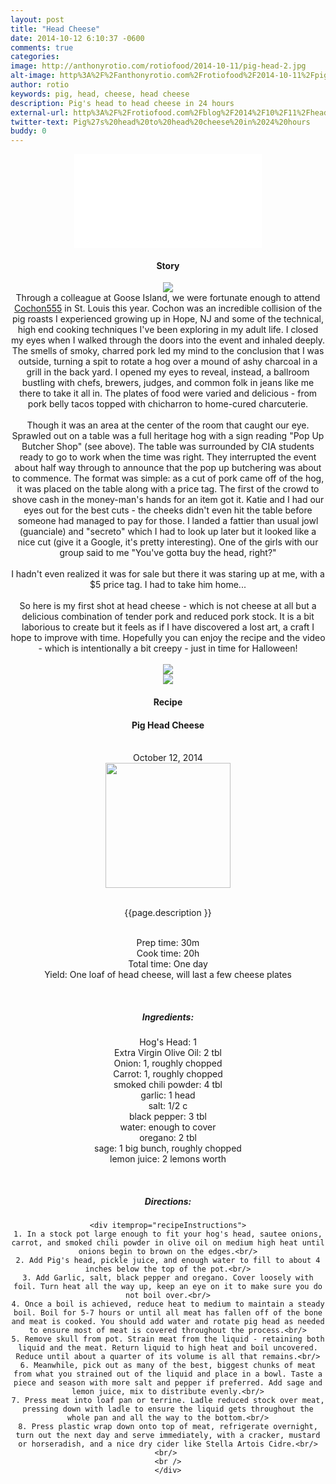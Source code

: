 ```yaml
---
layout: post
title: "Head Cheese"
date: 2014-10-12 6:10:37 -0600
comments: true
categories: 
image: http://anthonyrotio.com/rotiofood/2014-10-11/pig-head-2.jpg
alt-image: http%3A%2F%2Fanthonyrotio.com%2Frotiofood%2F2014-10-11%2Fpig-head-2.jpg
author: rotio
keywords: pig, head, cheese, head cheese
description: Pig's head to head cheese in 24 hours
external-url: http%3A%2F%2Frotiofood.com%2Fblog%2F2014%2F10%2F11%2Fhead-cheese%2F
twitter-text: Pig%27s%20head%20to%20head%20cheese%20in%2024%20hours
buddy: 0
---
```

<!-- more -->
<center>
<div class="fluidMedia">
    <iframe src="//www.youtube.com/embed/FrxGD3B5K7g" frameborder="0" allowfullscreen> </iframe>
</div>
<a href="https://plus.google.com/107103100819027957630?rel=author" style="display:none">{{page.author }}</a>

<h4>Story</b> </h4>
 <div>
	<p>
	  <center><img itemprop="image" src="http://anthonyrotio.com/rotiofood/2014-10-11/pig-full-1.jpg" /></center>
	Through a colleague at Goose Island, we were fortunate enough to attend <a href="http://cochon555.com/">Cochon555</a> in St. Louis this year. Cochon was an incredible collision of the pig roasts I experienced growing up in Hope, NJ and some of the technical, high end cooking techniques I've been exploring in my adult life. I closed my eyes when I walked through the doors into the event and inhaled deeply. The smells of smoky, charred pork led my mind to the conclusion that I was outside, turning a spit to rotate a hog over a mound of ashy charcoal in a grill in the back yard. I opened my eyes to reveal, instead, a ballroom bustling with chefs, brewers, judges, and common folk in jeans like me there to take it all in. The plates of food were varied and delicious - from pork belly tacos topped with chicharron to home-cured charcuterie.
<br/><br/>Though it was an area at the center of the room that caught our eye. Sprawled out on a table was a full heritage hog with a sign reading "Pop Up Butcher Shop" (see above). The table was surrounded by CIA students ready to go to work when the time was right. They interrupted the event about half way through to announce that the pop up butchering was about to commence. The format was simple: as a cut of pork came off of the hog, it was placed on the table along with a price tag. The first of the crowd to shove cash in the money-man's hands for an item got it. Katie and I had our eyes out for the best cuts - the cheeks didn't even hit the table before someone had managed to pay for those. I landed a fattier than usual jowl (guanciale) and "secreto" which I had to look up later but it looked like a nice cut (give it a Google, it's pretty interesting). One of the girls with our group said to me "You've gotta buy the head, right?"
<br/><br/> I hadn't even realized it was for sale but there it was staring up at me, with a $5 price tag. I had to take him home... 
<br/><br/>So here is my first shot at head cheese - which is not cheese at all but a delicious combination of tender pork and reduced pork stock. It is a bit laborious to create but it feels as if I have discovered a lost art, a craft I hope to improve with time. Hopefully you can enjoy the recipe and the video - which is intentionally a bit creepy - just in time for Halloween!
<br/><br/><center><img itemprop="image" src="http://anthonyrotio.com/rotiofood/2014-10-11/head-cheese-plated.jpg" /></center>
<center><img itemprop="image" src="http://anthonyrotio.com/rotiofood/2014-10-11/pig-head-cheese.jpg" /></center>

</p> 
 </div>
<h4>Recipe</b> </h4> 
  <div itemscope itemtype="http://schema.org/Recipe" >
  <h4 itemprop="name">Pig Head Cheese</h4>
  
  <br />
    October 12, 2014
<center>
  <img itemprop="image" width="200px"  src="http://anthonyrotio.com/rotiofood/2014-10-11/head-cheese-plated.jpg" />
  
  <br /><span itemprop="description">{{page.description }}</span><br />

  <br />Prep time: <time datetime="PT0H30M" itemprop="prepTime">30m</time>
  <br />Cook time: <time datetime="PT20H0M" itemprop="cookTime">20h</time>
  <br />Total time: <time datetime="PT20H30M" itemprop="totalTime">One day</time>
  <br />Yield: <span itemprop="recipeYield">One loaf of head cheese, will last a few cheese plates</span>
  
  <br/>
 <h5>Ingredients:</h5>
	<span itemprop="ingredients" itemscope itemtype="http://schema.org/ingredients">
	  <span itemprop="name">Hog's Head</span>: 
	  <span itemprop="amount">1</span>
	</span><br />
	<span itemprop="ingredients" itemscope itemtype="http://schema.org/ingredients">
	  <span itemprop="name">Extra Virgin Olive Oil</span>: 
	  <span itemprop="amount">2 tbl</span>
	</span><br />
	<span itemprop="ingredients" itemscope itemtype="http://schema.org/ingredients">
	  <span itemprop="name">Onion</span>: 
	  <span itemprop="amount">1</span>, roughly chopped
	</span><br />
	<span itemprop="ingredients" itemscope itemtype="http://schema.org/ingredients">
	  <span itemprop="name">Carrot</span>: 
	  <span itemprop="amount">1</span>, roughly chopped
	</span><br />
	<span itemprop="ingredients" itemscope itemtype="http://schema.org/ingredients">
	  <span itemprop="name">smoked chili powder</span>: 
	  <span itemprop="amount">4 tbl</span>
	</span><br />
	<span itemprop="ingredients" itemscope itemtype="http://schema.org/ingredients">
	  <span itemprop="name">garlic</span>: 
	  <span itemprop="amount">1 head</span>
	</span><br />
	<span itemprop="ingredients" itemscope itemtype="http://schema.org/ingredients">
	  <span itemprop="name">salt</span>: 
	  <span itemprop="amount">1/2 c</span>
	</span><br />
	<span itemprop="ingredients" itemscope itemtype="http://schema.org/ingredients">
	  <span itemprop="name">black pepper</span>: 
	  <span itemprop="amount">3 tbl</span>
	</span><br />
	<span itemprop="ingredients" itemscope itemtype="http://schema.org/ingredients">
	  <span itemprop="name">water</span>: 
	  <span itemprop="amount">enough to cover</span>
	</span><br />
	<span itemprop="ingredients" itemscope itemtype="http://schema.org/ingredients">
	  <span itemprop="name">oregano</span>: 
	  <span itemprop="amount">2 tbl</span>
	</span><br />
	<span itemprop="ingredients" itemscope itemtype="http://schema.org/ingredients">
	  <span itemprop="name">sage</span>: 
	  <span itemprop="amount">1 big bunch</span>, roughly chopped
	</span><br />
	<span itemprop="ingredients" itemscope itemtype="http://schema.org/ingredients">
	  <span itemprop="name">lemon juice</span>: 
	  <span itemprop="amount">2 lemons worth</span>
	</span><br />
	
  <br /><h5>Directions:</h5>
	
    <div itemprop="recipeInstructions">
	1. In a stock pot large enough to fit your hog's head, sautee onions, carrot, and smoked chili powder in olive oil on medium high heat until onions begin to brown on the edges.<br/>
	2. Add Pig's head, pickle juice, and enough water to fill to about 4 inches below the top of the pot.<br/>
	3. Add Garlic, salt, black pepper and oregano. Cover loosely with foil. Turn heat all the way up, keep an eye on it to make sure you do not boil over.<br/>
	4. Once a boil is achieved, reduce heat to medium to maintain a steady boil. Boil for 5-7 hours or until all meat has fallen off of the bone and meat is cooked. You should add water and rotate pig head as needed to ensure most of meat is covered throughout the process.<br/>
	5. Remove skull from pot. Strain meat from the liquid - retaining both liquid and the meat. Return liquid to high heat and boil uncovered. Reduce until about a quarter of its volume is all that remains.<br/>
	6. Meanwhile, pick out as many of the best, biggest chunks of meat from what you strained out of the liquid and place in a bowl. Taste a piece and season with more salt and pepper if preferred. Add sage and lemon juice, mix to distribute evenly.<br/>
	7. Press meat into loaf pan or terrine. Ladle reduced stock over meat, pressing down with ladle to ensure the liquid gets throughout the whole pan and all the way to the bottom.<br/>
	8. Press plastic wrap down onto top of meat, refrigerate overnight, turn out the next day and serve immediately, with a cracker, mustard or horseradish, and a nice dry cider like Stella Artois Cidre.<br/>
	<br/> 
	<br />
	</div>

</div>


